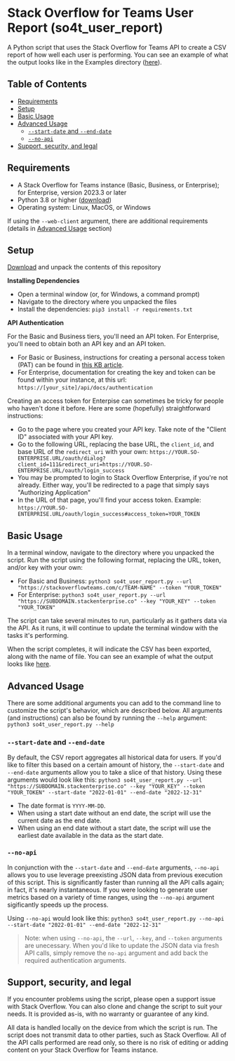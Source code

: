 # Stack Overflow for Teams User Report (so4t_user_report)
A Python script that uses the Stack Overflow for Teams API to create a CSV report of how well each user is performing. You can see an example of what the output looks like in the Examples directory ([here](https://github.com/jklick-so/so4t_user_report/blob/main/Examples/user_metrics.csv)).

## Table of Contents
* [Requirements](https://github.com/jklick-so/so4t_user_report?tab=readme-ov-file#requirements)
* [Setup](https://github.com/jklick-so/so4t_user_report?tab=readme-ov-file#setup)
* [Basic Usage](https://github.com/jklick-so/so4t_user_report?tab=readme-ov-file#basic-usage)
* [Advanced Usage](https://github.com/jklick-so/so4t_user_report?tab=readme-ov-file#advanced-usage)
  * [`--start-date` and `--end-date`](https://github.com/jklick-so/so4t_user_report?tab=readme-ov-file#--start-date-and---end-date)
  * [`--no-api`](https://github.com/jklick-so/so4t_user_report?tab=readme-ov-file#--no-api)
* [Support, security, and legal](https://github.com/jklick-so/so4t_user_report?tab=readme-ov-file#support-security-and-legal)

## Requirements
* A Stack Overflow for Teams instance (Basic, Business, or Enterprise); for Enterprise, version 2023.3 or later
* Python 3.8 or higher ([download](https://www.python.org/downloads/))
* Operating system: Linux, MacOS, or Windows

If using the `--web-client` argument, there are additional requirements (details in [Advanced Usage](https://github.com/jklick-so/so4t_user_report#--web-client) section)

## Setup

[Download](https://github.com/jklick-so/so4t_user_report/archive/refs/heads/main.zip) and unpack the contents of this repository

**Installing Dependencies**

* Open a terminal window (or, for Windows, a command prompt)
* Navigate to the directory where you unpacked the files
* Install the dependencies: `pip3 install -r requirements.txt`

**API Authentication**

For the Basic and Business tiers, you'll need an API token. For Enterprise, you'll need to obtain both an API key and an API token.

* For Basic or Business, instructions for creating a personal access token (PAT) can be found in [this KB article](https://stackoverflow.help/en/articles/4385859-stack-overflow-for-teams-api).
* For Enterprise, documentation for creating the key and token can be found within your instance, at this url: `https://[your_site]/api/docs/authentication`

Creating an access token for Enterpise can sometimes be tricky for people who haven't done it before. Here are some (hopefully) straightforward instructions:
* Go to the page where you created your API key. Take note of the "Client ID" associated with your API key.
* Go to the following URL, replacing the base URL, the `client_id`, and base URL of the `redirect_uri` with your own:
`https://YOUR.SO-ENTERPRISE.URL/oauth/dialog?client_id=111&redirect_uri=https://YOUR.SO-ENTERPRISE.URL/oauth/login_success`
* You may be prompted to login to Stack Overflow Enterprise, if you're not already. Either way, you'll be redirected to a page that simply says "Authorizing Application"
* In the URL of that page, you'll find your access token. Example: `https://YOUR.SO-ENTERPRISE.URL/oauth/login_success#access_token=YOUR_TOKEN`

## Basic Usage

In a terminal window, navigate to the directory where you unpacked the script. 
Run the script using the following format, replacing the URL, token, and/or key with your own:
* For Basic and Business: `python3 so4t_user_report.py --url "https://stackoverflowteams.com/c/TEAM-NAME" --token "YOUR_TOKEN"`
* For Enterprise: `python3 so4t_user_report.py --url "https://SUBDOMAIN.stackenterprise.co" --key "YOUR_KEY" --token "YOUR_TOKEN"`

The script can take several minutes to run, particularly as it gathers data via the API. As it runs, it will continue to update the terminal window with the tasks it's performing.

When the script completes, it will indicate the CSV has been exported, along with the name of file. You can see an example of what the output looks like [here](https://github.com/jklick-so/so4t_user_report/blob/main/Examples/user_metrics.csv).

## Advanced Usage

There are some additional arguments you can add to the command line to customize the script's behavior, which are described below. All arguments (and instructions) can also be found by running the `--help` argument: `python3 so4t_user_report.py --help` 

### `--start-date` and `--end-date`

By default, the CSV report aggregates all historical data for users. If you'd like to filter this based on a certain amount of history, the `--start-date` and `--end-date` arguments allow you to take a slice of that history. Using these arguments would look like this:
`python3 so4t_user_report.py --url "https://SUBDOMAIN.stackenterprise.co" --key "YOUR_KEY" --token "YOUR_TOKEN" --start-date "2022-01-01" --end-date "2022-12-31"`
* The date format is `YYYY-MM-DD`. 
* When using a start date without an end date, the script will use the current date as the end date.
* When using an end date without a start date, the script will use the earliest date available in the data as the start date.

### `--no-api`

In conjunction with the `--start-date` and `--end-date` arguments, `--no-api` allows you to use leverage preexisting JSON data from previous execution of this script. This is significantly faster than running all the API calls again; in fact, it's nearly instantaneous. If you were looking to generate user metrics based on a variety of time ranges, using the `--no-api` argument sigificantly speeds up the process. 

Using `--no-api` would look like this: `python3 so4t_user_report.py --no-api --start-date "2022-01-01" --end-date "2022-12-31"`

> Note: when using `--no-api`, the `--url`, `--key`, and `--token` arguments are unecessary. When you'd like to update the JSON data via fresh API calls, simply remove the `no-api` argument and add back the required authentication arguments.

## Support, security, and legal
If you encounter problems using the script, please open a support issue with Stack Overflow. You can also clone and change the script to suit your needs. It is provided as-is, with no warranty or guarantee of any kind.

All data is handled locally on the device from which the script is run. The script does not transmit data to other parties, such as Stack Overflow. All of the API calls performed are read only, so there is no risk of editing or adding content on your Stack Overflow for Teams instance.
